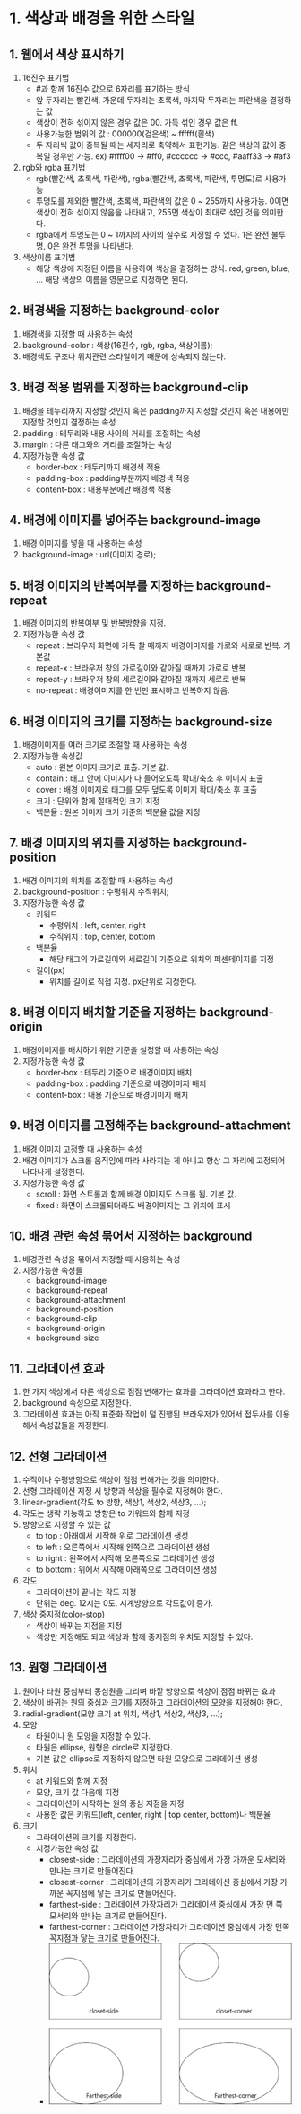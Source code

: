 # 1. 색상과 배경을 위한 스타일
## 1. 웹에서 색상 표시하기
1. 16진수 표기법
    - #과 함께 16진수 값으로 6자리를 표기하는 방식
    - 앞 두자리는 빨간색, 가운데 두자리는 초록색, 마지막 두자리는 파란색을 결정하는 값
    - 색상이 전혀 섞이지 않은 경우 값은 00. 가득 섞인 경우 값은 ff.
    - 사용가능한 범위의 값 : 000000(검은색) ~ ffffff(흰색)
    - 두 자리씩 값이 중복될 때는 세자리로 축약해서 표현가능. 같은 색상의 값이 중복일 경우만 가능.
        ex) #ffff00 -> #ff0, #cccccc -> #ccc, #aaff33 -> #af3
2. rgb와 rgba 표기법
    - rgb(빨간색, 초록색, 파란색), rgba(빨간색, 초록색, 파란색, 투명도)로 사용가능
    - 투명도를 제외한 빨간색, 초록색, 파란색의 값은 0 ~ 255까지 사용가능. 0이면 색상이 전혀 섞이지 않음을 나타내고, 255면 색상이 최대로 섞인 것을 의미한다.
    - rgba에서 투명도는 0 ~ 1까지의 사이의 실수로 지정할 수 있다. 1은 완전 불투명, 0은 완전 투명을 나타낸다.
3. 색상이름 표기법
    - 해당 색상에 지정된 이름을 사용하여 색상을 결정하는 방식. red, green, blue, ... 해당 색상의 이름을 영문으로 지정하면 된다.

## 2. 배경색을 지정하는 background-color
1. 배경색을 지정할 때 사용하는 속성
2. background-color : 색상(16진수, rgb, rgba, 색상이름);
3. 배경색도 구조나 위치관련 스타일이기 때문에 상속되지 않는다.

## 3. 배경 적용 범위를 지정하는 background-clip
1. 배경을 테두리까지 지정할 것인지 혹은 padding까지 지정할 것인지 혹은 내용에만 지정할 것인지 결정하는 속성
2. padding : 테두리와 내용 사이의 거리를 조절하는 속성
3. margin : 다른 태그와의 거리를 조절하는 속성
4. 지정가능한 속성 값
    - border-box : 테두리까지 배경색 적용
    - padding-box : padding부분까지 배경색 적용
    - content-box : 내용부분에만 배경색 적용

## 4. 배경에 이미지를 넣어주는 background-image
1. 배경 이미지를 넣을 때 사용하는 속성
2. background-image : url(이미지 경로);

## 5. 배경 이미지의 반복여부를 지정하는 background-repeat
1. 배경 이미지의 반복여부 및 반복방향을 지정.
2. 지정가능한 속성 값
    - repeat : 브라우저 화면에 가득 찰 때까지 배경이미지를 가로와 세로로 반복. 기본값
    - repeat-x : 브라우저 창의 가로길이와 같아질 때까지 가로로 반복
    - repeat-y : 브라우저 창의 세로길이와 같아질 때까지 세로로 반복
    - no-repeat : 배경이미지를 한 번만 표시하고 반복하지 않음.

## 6. 배경 이미지의 크기를 지정하는 background-size
1. 배경이미지를 여러 크기로 조절할 때 사용하는 속성
2. 지정가능한 속성값
    - auto : 원본 이미지 크기로 표출. 기본 값.
    - contain : 태그 안에 이미지가 다 들어오도록 확대/축소 후 이미지 표출
    - cover : 배경 이미지로 태그를 모두 덮도록 이미지 확대/축소 후 표출
    - 크기 : 단위와 함께 절대적인 크기 지정
    - 백분율 : 원본 이미지 크기 기준의 백분율 값을 지정

## 7. 배경 이미지의 위치를 지정하는 background-position
1. 배경 이미지의 위치를 조절할 때 사용하는 속성
2. background-position : 수평위치 수직위치;
3. 지정가능한 속성 값
    - 키워드
        - 수평위치 : left, center, right
        - 수직위치 : top, center, bottom
    - 백분율
        - 해당 태그의 가로길이와 세로길이 기준으로 위치의 퍼센테이지를 지정
    - 길이(px)
        - 위치를 길이로 직접 지정. px단위로 지정한다.

## 8. 배경 이미지 배치할 기준을 지정하는 background-origin
1. 배경이미지를 배치하기 위한 기준을 설정할 때 사용하는 속성
2. 지정가능한 속성 값
    - border-box : 테두리 기준으로 배경이미지 배치
    - padding-box : padding 기준으로 배경이미지 배치
    - content-box : 내용 기준으로 배경이미지 배치

## 9. 배경 이미지를 고정해주는 background-attachment
1. 배경 이미지 고정할 때 사용하는 속성
2. 배경 이미지가 스크롤 움직임에 따라 사라지는 게 아니고 항상 그 자리에 고정되어 나타나게 설정한다.
3. 지정가능한 속성 값
    - scroll : 화면 스트롤과 함께 배경 이미지도 스크롤 됨. 기본 값.
    - fixed : 화면이 스크롤되더라도 배경이미지는 그 위치에 표시

## 10. 배경 관련 속성 묶어서 지정하는 background
1. 배경관련 속성을 묶어서 지정할 때 사용하는 속성
2. 지정가능한 속성들
    - background-image
    - background-repeat
    - background-attachment
    - background-position
    - background-clip
    - background-origin
    - background-size

## 11. 그라데이션 효과
1. 한 가지 색상에서 다른 색상으로 점점 변해가는 효과를 그라데이션 효과라고 한다.
2. background 속성으로 지정한다.
3. 그라데이션 효과는 아직 표준화 작업이 덜 진행된 브라우저가 있어서 접두사를 이용해서 속성값들을 지정한다.

## 12. 선형 그라데이션
1. 수직이나 수평방향으로 색상이 점점 변해가는 것을 의미한다.
2. 선형 그라데이션 지정 시 방향과 색상을 필수로 지정해야 한다.
3. linear-gradient(각도 to 방향, 색상1, 색상2, 색상3, ...);
4. 각도는 생략 가능하고 방향은 to 키워드와 함께 지정
5. 방향으로 지정할 수 있는 값
    - to top : 아래에서 시작해 위로 그라데이션 생성
    - to left : 오른쪽에서 시작해 왼쪽으로 그라데이션 생성
    - to right : 왼쪽에서 시작해 오른쪽으로 그라데이션 생성
    - to bottom : 위에서 시작해 아래쪽으로 그라데이션 생성
6. 각도
    - 그라데이션이 끝나는 각도 지정
    - 단위는 deg. 12시는 0도. 시계방향으로 각도값이 증가.
7. 색상 중지점(color-stop)
    - 색상이 바뀌는 지점을 지정
    - 색상만 지정해도 되고 색상과 함께 중지점의 위치도 지정할 수 있다.

## 13. 원형 그라데이션
1. 원이나 타원 중심부터 동심원을 그리며 바깥 방향으로 색상이 점점 바뀌는 효과
2. 색상이 바뀌는 원의 중심과 크기를 지정하고 그라데이션의 모양을 지정해야 한다.
3. radial-gradient(모양 크기 at 위치, 색상1, 색상2, 색상3, ...);
4. 모양
    - 타원이나 원 모양을 지정할 수 있다.
    - 타원은 ellipse, 원형은 circle로 지정한다.
    - 기본 값은 ellipse로 지정하지 않으면 타원 모양으로 그라데이션 생성
5. 위치
    - at 키워드와 함께 지정
    - 모양, 크기 값 다음에 지정
    - 그라데이션이 시작하는 원의 중심 지점을 지정
    - 사용한 값은 키워드(left, center, right | top center, bottom)나 백분율
6. 크기
    - 그라데이션의 크기를 지정한다.
    - 지정가능한 속성 값
        - closest-side : 그라데이션의 가장자리가 중심에서 가장 가까운 모서리와 만나는 크기로 만들어진다.
        - closest-corner : 그라데이션의 가장자리가 그라데이션 중심에서 가장 가까운 꼭지점에 닿는 크기로 만들어진다.
        - farthest-side : 그라데이션 가장자리가 그라데이션 중심에서 가장 먼 쪽 모서리와 만나는 크기로 만들어진다.
        - farthest-corner : 그라데이션 가장자리가 그라데이션 중심에서 가장 먼쪽 꼭지점과 닿는 크기로 만들어진다.
        - <img src="EX/05. 색상과 배경을 위한 스타일/원형 그라데이션 크기.jpg">
